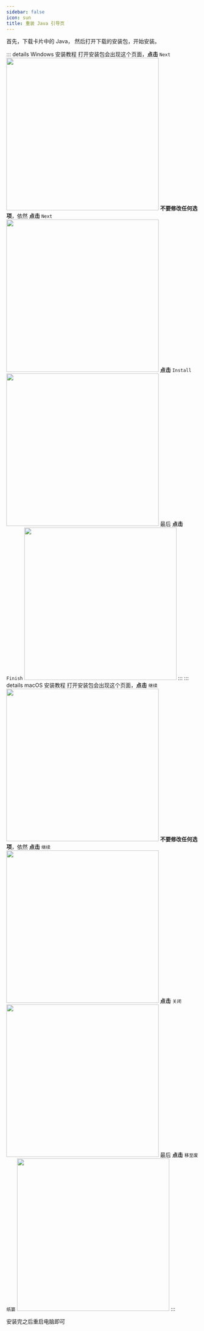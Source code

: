 ```yaml
---
sidebar: false
icon: sun
title: 重装 Java 引导页
---
```


<script setup>import {onMounted, ref} from 'vue'; 
import Java from '@JavaComponent'; 
const arch = ref('');
const system = ref('');
async function getUserAgentInfo() {
    if(navigator.userAgentData !== undefined){
        const d = await navigator.userAgentData.getHighEntropyValues([
          'architecture'
        ]);
        
        if (d.architecture === 'x86') {
          arch.value = 'amd64';
        } else {
          arch.value = "aarch64";
        }
        system.value = d.platform.toLowerCase();
    }else {
        if(navigator.userAgent.includes("Windows")) {
            system.value = "windows"
        }else if(navigator.userAgent.includes("Mac")) {
            system.value = "macos"
        }else {
            system.value = "linux"
        }
        if(navigator.userAgent.includes("Mac")){
            arch.value = "aarch64"
        }else 
        { 
            arch.value = "amd64"
        }
    }
}

onMounted(() => {
  getUserAgentInfo();
});
</script>

首先，下载卡片中的 Java，
<Java major="21" :arch="arch" :system="system"></Java>
然后打开下载的安装包，开始安装。

::: details Windows 安装教程
打开安装包会出现这个页面，**点击** `Next`
<img src="/assets/image/Windows/WindowsJava安装第一步.png" width="400">
**不要修改任何选项**，依然 **点击** `Next`
<img src="/assets/image/Windows/WindowsJava安装第二步.png" width="400">
**点击** `Install`
<img src="/assets/image/Windows/WindowsJava安装第三步.png" width="400">
最后 **点击** `Finish`
<img src="/assets/image/Windows/WindowsJava安装第四步.png" width="400">
:::
::: details macOS 安装教程
打开安装包会出现这个页面，**点击** `继续`
<img src="/assets/image/Mac/MacJava安装第一步.png" width="400">
**不要修改任何选项**，依然 **点击** `继续`
<img src="/assets/image/Mac/MacJava安装第二步.png" width="400">
**点击** `关闭`
<img src="/assets/image/Mac/MacJava安装第二步.png" width="400">
最后 **点击** `移至废纸篓`
<img src="/assets/image/Mac/MacJava安装第四步.png" width="400">
:::

安装完之后重启电脑即可